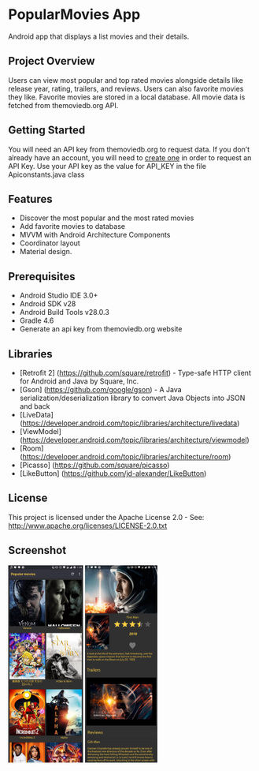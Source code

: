 # PopularMovies App
Android app that displays a list movies and their details.

## Project Overview
Users can view most popular and top rated movies alongside details like release year, rating, trailers, and reviews. Users can also favorite movies they like. Favorite movies are stored in a local database. 
All movie data is fetched from themoviedb.org API. 

## Getting Started
You will need an API key from themoviedb.org to request data. If you don’t already have an account, you will need to [create one](https://www.google.com/url?q=https://www.themoviedb.org/account/signup&sa=D&ust=1533333489625000) in order to
                                                                           request an API Key.
Use your API key as the value for API_KEY in the file Apiconstants.java class

## Features
*   Discover the most popular and the most rated movies
*   Add favorite movies to database
*   MVVM with Android Architecture Components
*   Coordinator layout
*   Material design.

## Prerequisites
*   Android Studio IDE 3.0+
*   Android SDK v28
*   Android Build Tools v28.0.3
*   Gradle 4.6
*   Generate an api key from themoviedb.org website 

## Libraries
*   [Retrofit 2] (https://github.com/square/retrofit) - Type-safe HTTP client for Android and Java by Square, Inc. 
*   [Gson] (https://github.com/google/gson) - A Java serialization/deserialization library to convert Java Objects into JSON and back
*   [LiveData] (https://developer.android.com/topic/libraries/architecture/livedata)
*   [ViewModel] (https://developer.android.com/topic/libraries/architecture/viewmodel)
*   [Room] (https://developer.android.com/topic/libraries/architecture/room)
*   [Picasso] (https://github.com/square/picasso)
*   [LikeButton] (https://github.com/jd-alexander/LikeButton)

## License
This project is licensed under the Apache License 2.0 - See: http://www.apache.org/licenses/LICENSE-2.0.txt

## Screenshot
<img src="screenshots/pop_movies_main.jpg" height="400" alt="Screenshot"/> <img src="screenshots/pop_movies_detail.jpg" height="400" alt="Screenshot"/>
